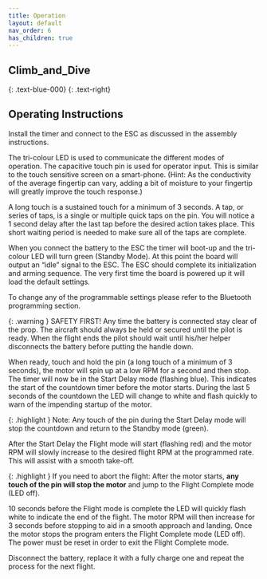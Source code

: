 ```yaml
---
title: Operation
layout: default
nav_order: 6
has_children: true
---
```


## **Climb_and_Dive** ##
{: .text-blue-000}
{: .text-right}

## Operating Instructions ##

Install the timer and connect to the ESC as discussed in the assembly instructions.

The tri-colour LED is used to communicate the different modes of operation.  The capacitive touch pin is used for operator input.  This is similar to the touch sensitive screen on a smart-phone.  (Hint: As the conductivity of the average fingertip can vary, adding a bit of moisture to your fingertip will greatly improve the touch response.)

A long touch is a sustained touch for a minimum of 3 seconds.  A tap, or series of taps, is a single or multiple quick taps on the pin.  You will notice a 1 second delay after the last tap before the desired action takes place.  This short waiting period is needed to make sure all of the taps are complete.

When you connect the battery to the ESC the timer will boot-up and the tri-colour LED will turn green (Standby Mode).  At this point the board will output an “idle” signal to the ESC.  The ESC should complete its initialization and arming sequence.
The very first time the board is powered up it will load the default settings.

To change any of the programmable settings please refer to the Bluetooth programming section.

{: .warning }
SAFETY FIRST!  Any time the battery is connected stay clear of the prop.  The aircraft should always be held or secured until the pilot is ready.  When the flight ends the pilot should wait until his/her helper disconnects the battery before putting the handle down.

When ready, touch and hold the pin (a long touch of a minimum of 3 seconds), the motor will spin up at a low RPM for a second and then stop.  The timer will now be in the Start Delay mode (flashing blue).  This indicates the start of the countdown timer before the motor starts.  During the last 5 seconds of the countdown the LED will change to white and flash quickly to warn of the impending startup of the motor.

{: .highlight }
Note: Any touch of the pin during the Start Delay mode will stop the countdown and return to the Standby mode (green).

After the Start Delay the Flight mode will start (flashing red) and the motor RPM will slowly increase to the desired flight RPM at the programmed rate.  This will assist with a smooth take-off.

{: .highlight }
If you need to abort the flight: After the motor starts, **any touch of the pin will stop the motor** and jump to the Flight Complete mode (LED off).

10 seconds before the Flight mode is complete the LED will quickly flash white to indicate the end of the flight.  The motor RPM will then increase for 3 seconds before stopping to aid in a smooth approach and landing.  Once the motor stops the program enters the Flight Complete mode (LED off).  The power must be reset in order to exit the Flight Complete mode.

Disconnect the battery, replace it with a fully charge one and repeat the process for the next flight.
